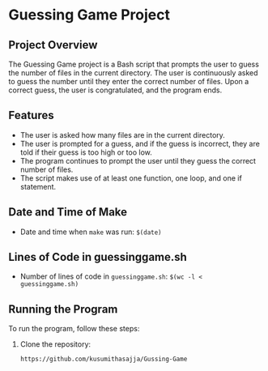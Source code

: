 # Guessing Game Project

## Project Overview

The Guessing Game project is a Bash script that prompts the user to guess the number of files in the current directory. The user is continuously asked to guess the number until they enter the correct number of files. Upon a correct guess, the user is congratulated, and the program ends.

## Features

- The user is asked how many files are in the current directory.
- The user is prompted for a guess, and if the guess is incorrect, they are told if their guess is too high or too low.
- The program continues to prompt the user until they guess the correct number of files.
- The script makes use of at least one function, one loop, and one if statement.

## Date and Time of Make

- Date and time when `make` was run: `$(date)`

## Lines of Code in guessinggame.sh

- Number of lines of code in `guessinggame.sh`: `$(wc -l < guessinggame.sh)`

## Running the Program

To run the program, follow these steps:

1. Clone the repository:
   ```bash
   https://github.com/kusumithasajja/Gussing-Game
